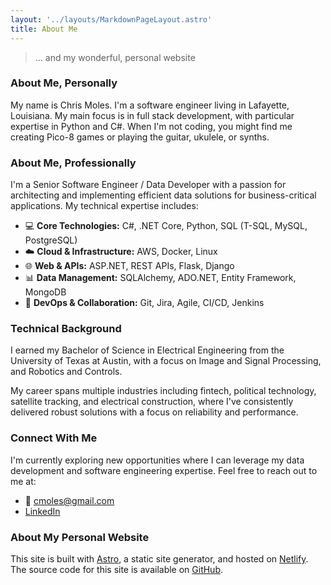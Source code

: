 ```yaml
---
layout: '../layouts/MarkdownPageLayout.astro'
title: About Me
---
```


> ... and my wonderful,
> personal website

### About Me, Personally

My name is Chris Moles. I'm a software engineer living in Lafayette, Louisiana.
My main focus is in full stack development, with particular expertise in Python
and C#. When I'm not coding, you might find me creating Pico-8 games or playing
the guitar, ukulele, or synths.

### About Me, Professionally

I'm a Senior Software Engineer / Data Developer with a passion for architecting
and implementing efficient data solutions for business-critical applications. 
My technical expertise includes:

- 💻 **Core Technologies:** C#, .NET Core, Python, SQL (T-SQL, MySQL, PostgreSQL)
- ☁️ **Cloud & Infrastructure:** AWS, Docker, Linux
- 🌐 **Web & APIs:** ASP.NET, REST APIs, Flask, Django
- 📊 **Data Management:** SQLAlchemy, ADO.NET, Entity Framework, MongoDB
- 🔄 **DevOps & Collaboration:** Git, Jira, Agile, CI/CD, Jenkins

### Technical Background

I earned my Bachelor of Science in Electrical Engineering from the University of
Texas at Austin, with a focus on Image and Signal Processing, and Robotics and Controls.

My career spans multiple industries including fintech, political technology, satellite
tracking, and electrical construction, where I've consistently delivered robust
solutions with a focus on reliability and performance.

### Connect With Me

I'm currently exploring new opportunities where I can leverage my data development
and software engineering expertise. Feel free to reach out to me at:

- 📧 cmoles@gmail.com
- [LinkedIn](//www.linkedin.com/in/chris-moles-41a025188/)

### About My Personal Website

This site is built with [Astro](//astro.build/), a static site generator,
and hosted on [Netlify](//www.netlify.com/). The source code for this site
is available on [GitHub](//www.github.com/cmoles/personal-website).
